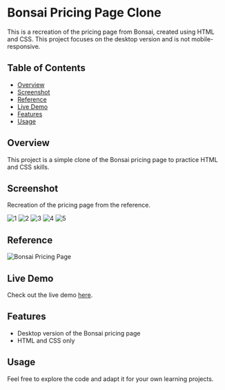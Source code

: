 # Bonsai Pricing Page Clone

This is a recreation of the pricing page from Bonsai, created using HTML and CSS. This project focuses on the desktop version and is not mobile-responsive.

## Table of Contents

- [Overview](#overview)
- [Screenshot](#screenshot)
- [Reference](#overview)
- [Live Demo](#live-demo)
- [Features](#features)
- [Usage](#usage)

## Overview

This project is a simple clone of the Bonsai pricing page to practice HTML and CSS skills.

## Screenshot
Recreation of the pricing page from the reference.

![1](https://github.com/user-attachments/assets/91248a84-c812-4a0e-82b7-f9c419d7ea4c)
![2](https://github.com/user-attachments/assets/29bd9e01-2ba5-4913-9cd0-3f30a262fdec)
![3](https://github.com/user-attachments/assets/c4a9f60f-2c7b-4c7b-9242-93c596d0e760)
![4](https://github.com/user-attachments/assets/57fe96c1-3d2c-43cc-a7c2-832d47a271bc)
![5](https://github.com/user-attachments/assets/9cb5aa3e-98b3-49f8-8452-ba9c876209be)

## Reference

![Bonsai Pricing Page](https://github.com/user-attachments/assets/980ce275-4923-4990-bcba-de4b4b606792)

## Live Demo

Check out the live demo [here](https://vasanthrs-dev.github.io/Bonsai/).

## Features

- Desktop version of the Bonsai pricing page
- HTML and CSS only

## Usage

Feel free to explore the code and adapt it for your own learning projects.
